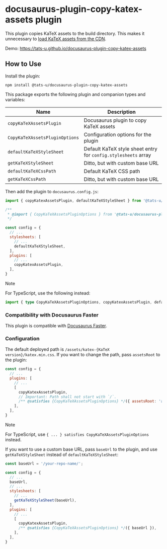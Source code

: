 # docusaurus-plugin-copy-katex-assets plugin

This plugin copies KaTeX assets to the build directory. This makes it unnecessary to [load KaTeX assets from the CDN](https://docusaurus.io/docs/markdown-features/math-equations).

Demo: https://tats-u.github.io/docusaurus-plugin-copy-katex-assets

## How to Use

Install the plugin:

```
npm install @tats-u/docusaurus-plugin-copy-katex-assets
```

This package exports the following plugin and companion types and variables:

| Name | Description |
| --- | --- |
| `copyKaTeXAssetsPlugin` | Docusaurus plugin to copy KaTeX assets |
| `CopyKaTeXAssetsPluginOptions` | Configuration options for the plugin |
| `defaultKaTeXStyleSheet` | Default KaTeX style sheet entry for `config.stylesheets` array |
| `getKaTeXStyleSheet` | Ditto, but with custom base URL |
| `defaultKaTeXCssPath` | Default KaTeX CSS path |
| `getKaTeXCssPath` | Ditto, but with custom base URL |

Then add the plugin to `docusaurus.config.js`:

```js
import { copyKatexAssetsPlugin, defaultKaTeXStyleSheet } from '@tats-u/docusaurus-plugin-copy-katex-assets';

/**
 * @import { CopyKaTeXAssetsPluginOptions } from '@tats-u/docusaurus-plugin-copy-katex-assets';
 */

const config = {
  // ...
  stylesheets: [
    // ...
    defaultKaTeXStyleSheet,
  ],
  plugins: [
    // ...
    copyKatexAssetsPlugin,
  ],
}
```

> [!NOTE]
> For TypeScript, use the following instead:
>
> ```ts
> import { type CopyKaTeXAssetsPluginOptions, copyKatexAssetsPlugin, defaultKaTeXStyleSheet } from '@tats-u/docusaurus-plugin-copy-katex-assets';
> ```

### Compatibility with Docusaurus Faster

This plugin is compatible with [Docusaurus Faster](https://github.com/facebook/docusaurus/issues/10556).

### Configuration

The default deployed path is `/assets/katex-{KaTeX version}/katex.min.css`. If you want to change the path, pass `assetsRoot` to the plugin:

```js
const config = {
  // ...
  plugins: [
    // ...
    [
      copyKatexAssetsPlugin,
      // Important: Path shall not start with `/`.
      /** @satisfies {CopyKaTeXAssetsPluginOptions} */({ assetsRoot: 'assets/katex' }),
    ],
  ],
}
```

> [!NOTE]
> For TypeScript, use `{ ... } satisfies CopyKaTeXAssetsPluginOptions` instead.

If you want to use a custom base URL, pass `baseUrl` to the plugin, and use `getKaTeXStyleSheet` instead of `defaultKaTeXStyleSheet`:

```js
const baseUrl = '/your-repo-name/';

const config = {
  // ...
  baseUrl,
  // ...
  stylesheets: [
    // ...
    getKaTeXStyleSheet(baseUrl),
  ],
  plugins: [
    // ...
    [
      copyKatexAssetsPlugin,
      /** @satisfies {CopyKaTeXAssetsPluginOptions} */({ baseUrl }),
    ],
  ],
}
```
